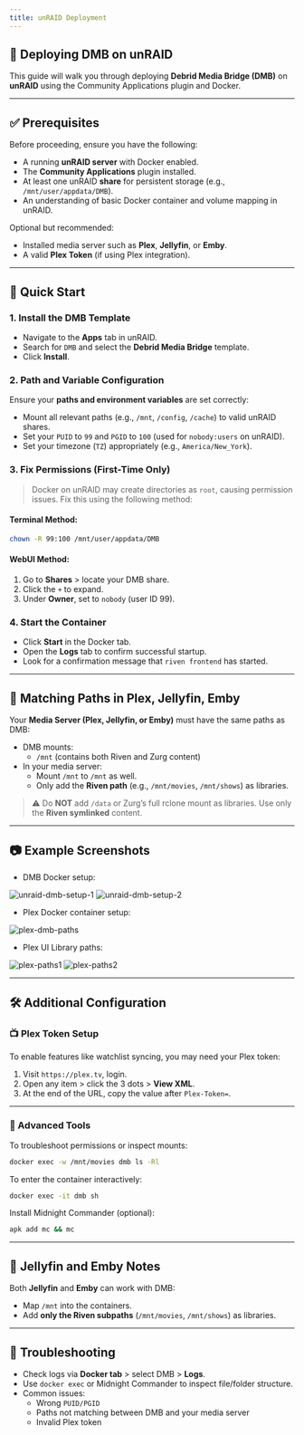 ```yaml
---
title: unRAID Deployment
---
```


## 🧱 Deploying DMB on unRAID

This guide will walk you through deploying **Debrid Media Bridge (DMB)** on **unRAID** using the Community Applications plugin and Docker.

---

## ✅ Prerequisites
Before proceeding, ensure you have the following:

- A running **unRAID server** with Docker enabled.
- The **Community Applications** plugin installed.
- At least one unRAID **share** for persistent storage (e.g., `/mnt/user/appdata/DMB`).
- An understanding of basic Docker container and volume mapping in unRAID.

Optional but recommended:

- Installed media server such as **Plex**, **Jellyfin**, or **Emby**.
- A valid **Plex Token** (if using Plex integration).

---

## 🚀 Quick Start

### 1. **Install the DMB Template**
- Navigate to the **Apps** tab in unRAID.
- Search for `DMB` and select the **Debrid Media Bridge** template.
- Click **Install**.

### 2. **Path and Variable Configuration**

Ensure your **paths and environment variables** are set correctly:
- Mount all relevant paths (e.g., `/mnt`, `/config`, `/cache`) to valid unRAID shares.
- Set your `PUID` to `99` and `PGID` to `100` (used for `nobody:users` on unRAID).
- Set your timezone (`TZ`) appropriately (e.g., `America/New_York`).

### 3. **Fix Permissions (First-Time Only)**

> Docker on unRAID may create directories as `root`, causing permission issues. Fix this using the following method:

#### Terminal Method:
```bash
chown -R 99:100 /mnt/user/appdata/DMB
```

#### WebUI Method:
1. Go to **Shares** > locate your DMB share.
2. Click the `+` to expand.
3. Under **Owner**, set to `nobody` (user ID 99).

### 4. **Start the Container**
- Click **Start** in the Docker tab.
- Open the **Logs** tab to confirm successful startup.
- Look for a confirmation message that `riven frontend` has started.

---

## 🔁 Matching Paths in Plex, Jellyfin, Emby

Your **Media Server (Plex, Jellyfin, or Emby)** must have the same paths as DMB:

- DMB mounts:
  - `/mnt` (contains both Riven and Zurg content)
- In your media server:
  - Mount `/mnt` to `/mnt` as well.
  - Only add the **Riven path** (e.g., `/mnt/movies`, `/mnt/shows`) as libraries.

> ⚠️ Do **NOT** add `/data` or Zurg’s full rclone mount as libraries. Use only the **Riven symlinked** content.

---

## 📷 Example Screenshots

- DMB Docker setup:

![unraid-dmb-setup-1](https://github.com/user-attachments/assets/c11f95fa-710f-4b1d-af07-be0a81dbface)
![unraid-dmb-setup-2](https://github.com/user-attachments/assets/cb0a02b9-c986-4de8-9751-f615d48c2716)


- Plex Docker container setup:

![plex-dmb-paths](https://github.com/user-attachments/assets/0f3a9286-f81d-4d24-ab9a-5cf9a5bcee25)


- Plex UI Library paths:

![plex-paths1](https://github.com/user-attachments/assets/d5a450fe-33e5-465f-bce8-aca1587723d3)
![plex-paths2](https://github.com/user-attachments/assets/0af17df8-a0e0-4514-8cb2-090a1e628138)

---

## 🛠️ Additional Configuration

### 📺 Plex Token Setup
To enable features like watchlist syncing, you may need your Plex token:

1. Visit `https://plex.tv`, login.
2. Open any item > click the 3 dots > **View XML**.
3. At the end of the URL, copy the value after `Plex-Token=`.

---

### 🧠 Advanced Tools

To troubleshoot permissions or inspect mounts:
```bash
docker exec -w /mnt/movies dmb ls -Rl
```
To enter the container interactively:
```bash
docker exec -it dmb sh
```
Install Midnight Commander (optional):
```bash
apk add mc && mc
```

---

## 🧪 Jellyfin and Emby Notes

Both **Jellyfin** and **Emby** can work with DMB:

- Map `/mnt` into the containers.
- Add **only the Riven subpaths** (`/mnt/movies`, `/mnt/shows`) as libraries.

---

## 🧰 Troubleshooting
- Check logs via **Docker tab** > select DMB > **Logs**.
- Use `docker exec` or Midnight Commander to inspect file/folder structure.
- Common issues:
  - Wrong `PUID/PGID`
  - Paths not matching between DMB and your media server
  - Invalid Plex token